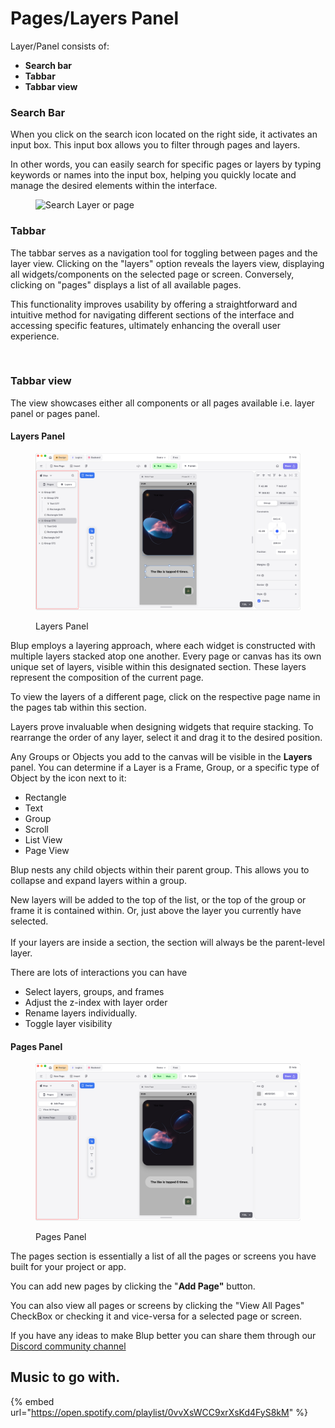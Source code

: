 # Pages/Layers Panel

Layer/Panel consists of:&#x20;

* **Search bar**&#x20;
* **Tabbar**
* **Tabbar view**&#x20;

### Search Bar

When you click on the search icon located on the right side, it activates an input box. This input box allows you to filter through pages and layers.&#x20;

In other words, you can easily search for specific pages or layers by typing keywords or names into the input box, helping you quickly locate and manage the desired elements within the interface.



<figure><img src="../../.gitbook/assets/Screen Recording 2024-02-07 at 1.02.55 AM.gif" alt="Search Layer or page"><figcaption></figcaption></figure>

### Tabbar

The tabbar serves as a navigation tool for toggling between pages and the layer view. Clicking on the "layers" option reveals the layers view, displaying all widgets/components on the selected page or screen. Conversely, clicking on "pages" displays a list of all available pages.&#x20;

This functionality improves usability by offering a straightforward and intuitive method for navigating different sections of the interface and accessing specific features, ultimately enhancing the overall user experience.



<figure><img src="../../.gitbook/assets/Screen Recording 2024-02-07 at 1.02.35 AM (1).gif" alt=""><figcaption></figcaption></figure>

### **Tabbar view**&#x20;

The view showcases either all components or all pages available i.e. layer panel or pages panel.

#### Layers Panel

<figure><img src="../../.gitbook/assets/Untitled design (5).png" alt=""><figcaption><p>Layers Panel</p></figcaption></figure>

Blup employs a layering approach, where each widget is constructed with multiple layers stacked atop one another. Every page or canvas has its own unique set of layers, visible within this designated section. These layers represent the composition of the current page.&#x20;

To view the layers of a different page, click on the respective page name in the pages tab within this section.&#x20;

Layers prove invaluable when designing widgets that require stacking. To rearrange the order of any layer, select it and drag it to the desired position.

Any Groups or Objects you add to the canvas will be visible in the **Layers** panel. You can determine if a Layer is a Frame, Group, or a specific type of Object by the icon next to it:

* Rectangle
* Text
* Group
* Scroll
* List View
* Page View

Blup nests any child objects within their parent group. This allows you to collapse and expand layers within a group.

New layers will be added to the top of the list, or the top of the group or frame it is contained within. Or, just above the layer you currently have selected.\
\
If your layers are inside a section, the section will always be the parent-level layer.

There are lots of interactions you can have

* Select layers, groups, and frames
* Adjust the z-index with layer order
* Rename layers individually.
* Toggle layer visibility

#### Pages Panel

<figure><img src="../../.gitbook/assets/Untitled design (1) (1).png" alt=""><figcaption><p>Pages Panel</p></figcaption></figure>

The pages section is essentially a list of all the pages or screens you have built for your project or app.&#x20;

You can add new pages by clicking the "**Add Page"** button.

You can also view all pages or screens by clicking the "View All Pages" CheckBox or checking it and vice-versa for a selected page or screen.

If you have any ideas to make Blup better you can share them through our [Discord community channel ](https://discord.com/channels/940632966093234176/965313562425823303)

## Music to go with.

{% embed url="https://open.spotify.com/playlist/0vvXsWCC9xrXsKd4FyS8kM" %}
